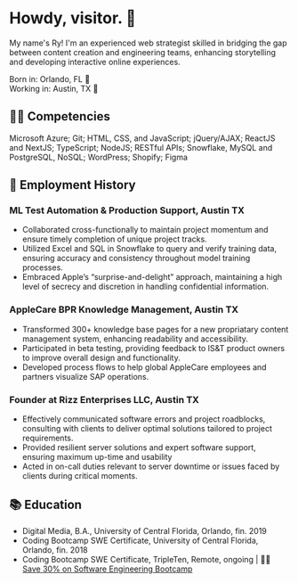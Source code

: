 # Howdy, visitor. 👋
My name's Ry! I'm an experienced web strategist skilled in bridging the gap between content creation and engineering teams, enhancing storytelling and developing interactive online experiences.

Born in:      Orlando, FL 🌴\
Working in:   Austin, TX 🤠

## 👨‍💻 Competencies 
Microsoft Azure; Git; HTML, CSS, and JavaScript; jQuery/AJAX; ReactJS and NextJS; TypeScript; NodeJS; RESTful APIs; Snowflake, MySQL and PostgreSQL, NoSQL; WordPress; Shopify; Figma

## 💼 Employment History
### ML Test Automation & Production Support, Austin TX
- Collaborated cross-functionally to maintain project momentum and ensure timely completion of unique project tracks.
- Utilized Excel and SQL in Snowflake to query and verify training data, ensuring accuracy and consistency throughout model training processes.
- Embraced Apple’s “surprise-and-delight” approach, maintaining a high level of secrecy and discretion in handling confidential information.
### AppleCare BPR Knowledge Management, Austin TX
-  Transformed 300+ knowledge base pages for a new propriatary content management system, enhancing readability and accessibility.
- Participated in beta testing, providing feedback to IS&T product owners to improve overall design and functionality.
- Developed process flows to help global AppleCare employees and partners visualize SAP operations.
### Founder at Rizz Enterprises LLC, Austin TX
- Effectively communicated software errors and project roadblocks, consulting with
clients to deliver optimal solutions tailored to project requirements.
- Provided resilient server solutions and expert software support, ensuring maximum up-time and usability
- Acted in on-call duties relevant to server downtime or issues faced by clients during critical moments.

## 📚 Education
- Digital Media, B.A., University of Central Florida, Orlando, fin. 2019
- Coding Bootcamp SWE Certificate, University of Central Florida, Orlando, fin. 2018
- Coding Bootcamp SWE Certificate, TripleTen, Remote, ongoing | 🧑‍💻 [Save 30% on Software Engineering Bootcamp](https://referral.tripleten.com/u5voPVlC)
